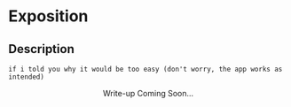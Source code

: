 # Exposition

## Description
```
if i told you why it would be too easy (don't worry, the app works as intended)
```
<p align="center">
    Write-up Coming Soon...
</p>